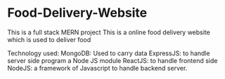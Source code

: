 # Food-Delivery-Website
This is a full stack MERN project
This is a online food delivery website which is used to deliver food 

Technology used:
MongoDB: Used to carry data
ExpressJS: to handle server side program a Node JS module
ReactJS: to handle frontend side
NodeJS: a framework of Javascript to handle backend server.

